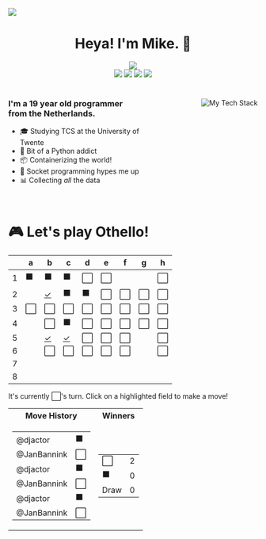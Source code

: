 ![](https://hit.yhype.me/github/profile?user_id=32306794)  <!-- YHYPE hit counter -->
<div align="center">
  <h1>Heya! I'm Mike. 👋</h1>
  
  <img src="https://wakatime.com/badge/user/9555cc8c-3be5-4d08-afde-58be2d556fb0.svg">
  <br>
  <img src="https://img.shields.io/badge/-Wear%20OS-4285F4?style=for-the-badge&logo=wear-os&logoColor=white">
  <img src="https://img.shields.io/badge/Pop!_OS-48B9C7?style=for-the-badge&logo=Pop!_OS&logoColor=white">
  <img src="https://img.shields.io/badge/lineageos-167C80?style=for-the-badge&logo=lineageos&logoColor=white">
  <img src="https://img.shields.io/badge/espressif-E7352C?style=for-the-badge&logo=espressif&logoColor=white">
</div>

<br/>

<div>
  <img align="right" src="https://github-readme-tech-stack.vercel.app/api/cards?title=My%20Favourite%20Technologies&lineHeight=30&lineCount=3&theme=catppuccin_macchiato&hideTitle=true&line1=python,Python,3776AB;nim,Nim,FFE953;javascript,JavaScript,F7DF1E;openjdk,Java,FFFFFF;&line2=podman,Podman,892CA0;nginx,Nginx,009639;linux,Linux,FCC624;wireguard,Wireguard,88171A;&line3=Pop!_OS,Pop!_OS,48B9C7;android,Android,3DDC84;magisk,Magisk,00AF9C;gnome,Gnome,4A86CF;" alt="My Tech Stack" />
  
  <h3 align="left" style="width: 50%">
    I'm a 19 year old programmer from the Netherlands.
  </h3>
  <ul  style="width: 50%">
    <li>🎓️ Studying TCS at the University of Twente</li>
    <li>🐍 Bit of a Python addict</li>
    <li>📦 Containerizing the world!</li>
    <li>🧦 Socket programming hypes me up</li>
    <li>📊 Collecting <i>all</i> the data</li>
  </ul>
</div>

<br>

<div align="left">
  <h1>🎮 Let's play Othello!</h1>
  
<!-- START GAME -->
| |a|b|c|d|e|f|g|h|
|-|-|-|-|-|-|-|-|-|
|1|⬛|⬛|⬛|⬜|⬜| | |⬜|
|2| |[✓](https://github.com/DismissedGuy/dismissedguy/issues/new?title=Othello%7Cmove%7Cb2)|⬛|⬛|⬜|⬜|⬜|⬜|
|3|⬜|⬜|⬜|⬜|⬜|⬜|⬜|⬜|
|4| |⬜|⬛|⬜|⬜|⬜|⬜|⬜|
|5| |[✓](https://github.com/DismissedGuy/dismissedguy/issues/new?title=Othello%7Cmove%7Cb5)|[✓](https://github.com/DismissedGuy/dismissedguy/issues/new?title=Othello%7Cmove%7Cc5)|⬜|⬜|⬜| |⬜|
|6| |⬜|⬜|⬜|⬜|⬜| |⬜|
|7| | | | | | | | |
|8| | | | | | | | |

It's currently ⬜'s turn. Click on a highlighted field to make a move!

<table>
<tr>
<th>Move History</th><th>Winners</th>
</tr><tr>
<td>

<table>
<tr><td>@djactor</td><td>⬛</td></tr>
<tr><td>@JanBannink</td><td>⬜</td></tr>
<tr><td>@djactor</td><td>⬛</td></tr>
<tr><td>@JanBannink</td><td>⬜</td></tr>
<tr><td>@djactor</td><td>⬛</td></tr>
<tr><td>@JanBannink</td><td>⬜</td></tr>
</table>

</td><td>

<table>
<tr><td>⬜</td><td>2</td></tr>
<tr><td>⬛</td><td>0</td></tr>
<tr><td>Draw</td><td>0</td></tr>
</table>

</td>
</tr>
</table>